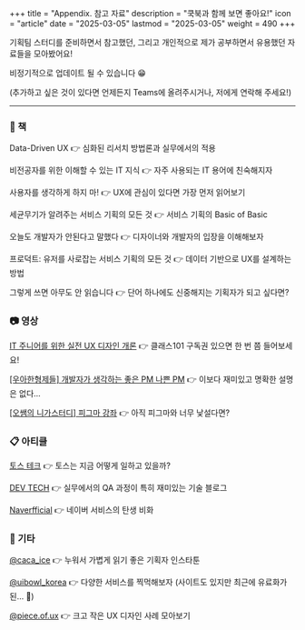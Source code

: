 +++
title = "Appendix. 참고 자료"
description = "쿡북과 함께 보면 좋아요!"
icon = "article"
date = "2025-03-05"
lastmod = "2025-03-05"
weight = 490 
+++

기획팀 스터디를 준비하면서 참고했던, 그리고 개인적으로 제가 공부하면서 유용했던 자료들을 모아봤어요!   

비정기적으로 업데이트 될 수 있습니다 😁   

(추가하고 싶은 것이 있다면 언제든지 Teams에 올려주시거나, 저에게 연락해 주세요!)   

---

### 📕 책

Data-Driven UX 👉 심화된 리서치 방법론과 실무에서의 적용   

비전공자를 위한 이해할 수 있는 IT 지식 👉 자주 사용되는 IT 용어에 친숙해지자   

사용자를 생각하게 하지 마! 👉 UX에 관심이 있다면 가장 먼저 읽어보기   

세균무기가 알려주는 서비스 기획의 모든 것 👉 서비스 기획의 Basic of Basic   

오늘도 개발자가 안된다고 말했다 👉 디자이너와 개발자의 입장을 이해해보자   

프로덕트: 유저를 사로잡는 서비스 기획의 모든 것 👉 데이터 기반으로 UX를 설계하는 방법    

그렇게 쓰면 아무도 안 읽습니다 👉 단어 하나에도 신중해지는 기획자가 되고 싶다면?   

### 📷 영상

[IT 주니어를 위한 실전 UX 디자인 개론](https://class101.net/ko/products/5df1d44f446463655d0b946a) 👉 클래스101 구독권 있으면 한 번 쯤 들어보세요!   

[[우아한형제들] 개발자가 생각하는 좋은 PM 나쁜 PM](https://youtu.be/WVvFRh1vGv8?si=9FOeH609B99Xv2dI) 👉 이보다 재미있고 명확한 설명은 없다…   

[[오쌤의 니가스터디] 피그마 강좌](https://youtu.be/0sXTWvFDFP4?si=PuMTRP34zxI9ubQf) 👉 아직 피그마와 너무 낯설다면?   

### 📋 아티클

[토스 테크](https://toss.tech/design) 👉 토스는 지금 어떻게 일하고 있을까?   

[DEV TECH](https://tech.devsisters.com/) 👉 실무에서의 QA 과정이 특히 재미있는 기술 블로그   

[Naverfficial](https://fficial.naver.com/contentsAll?categorySeq=1003&pageNumber=1) 👉 네이버 서비스의 탄생 비화   

### 📎 기타

[@caca_ice](https://www.instagram.com/caca_ice/) 👉 누워서 가볍게 읽기 좋은 기획자 인스타툰   

[@uibowl_korea](https://www.instagram.com/uibowl_korea/) 👉 다양한 서비스를 찍먹해보자 (사이트도 있지만 최근에 유료화가 된… 🥲)    

[@piece.of.ux](https://www.instagram.com/piece.of.ux/) 👉 크고 작은 UX 디자인 사례 모아보기   
